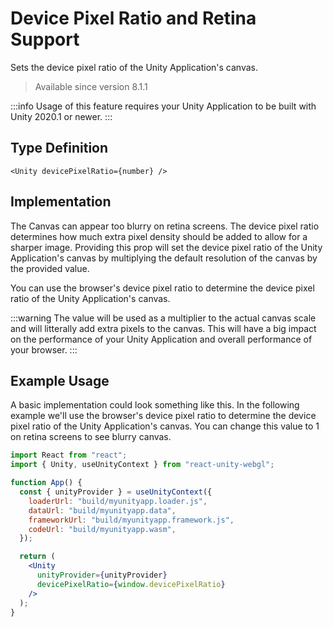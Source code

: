 # Device Pixel Ratio and Retina Support

Sets the device pixel ratio of the Unity Application's canvas.

> Available since version 8.1.1

:::info
Usage of this feature requires your Unity Application to be built with Unity 2020.1 or newer.
:::

## Type Definition

```tsx title="Type Definition"
<Unity devicePixelRatio={number} />
```

## Implementation

The Canvas can appear too blurry on retina screens. The device pixel ratio determines how much extra pixel density should be added to allow for a sharper image. Providing this prop will set the device pixel ratio of the Unity Application's canvas by multiplying the default resolution of the canvas by the provided value.

You can use the browser's device pixel ratio to determine the device pixel ratio of the Unity Application's canvas.

:::warning
The value will be used as a multiplier to the actual canvas scale and will litterally add extra pixels to the canvas. This will have a big impact on the performance of your Unity Application and overall performance of your browser.
:::

## Example Usage

A basic implementation could look something like this. In the following example we'll use the browser's device pixel ratio to determine the device pixel ratio of the Unity Application's canvas. You can change this value to 1 on retina screens to see blurry canvas.

```jsx showLineNumbers title="App.jsx"
import React from "react";
import { Unity, useUnityContext } from "react-unity-webgl";

function App() {
  const { unityProvider } = useUnityContext({
    loaderUrl: "build/myunityapp.loader.js",
    dataUrl: "build/myunityapp.data",
    frameworkUrl: "build/myunityapp.framework.js",
    codeUrl: "build/myunityapp.wasm",
  });

  return (
    <Unity
      unityProvider={unityProvider}
      devicePixelRatio={window.devicePixelRatio}
    />
  );
}
```
